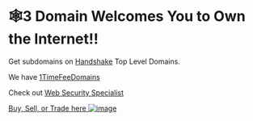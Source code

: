# 🕸3 Domain Welcomes You to Own the Internet!!

Get subdomains on [Handshake](https://handshake.org/) Top Level Domains.

We have [1TimeFeeDomains](http://home.1timefeedomains/)

Check out [Web Security Specialist](http://admin.websecurityspecialist/)

[Buy, Sell, or Trade here ![image](https://user-images.githubusercontent.com/37987346/97064635-5a94f300-1575-11eb-93ae-fc71560b1571.png)](https://paxful.com/roots/buy-bitcoin/index?kiosk=WDZdGMqXk7M)
